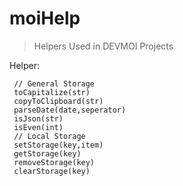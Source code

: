 # moiHelp
> Helpers Used in DEVMOI Projects

Helper:
```
 // General Storage
 toCapitalize(str)
 copyToClipboard(str)
 parseDate(date,seperator)
 isJson(str)
 isEven(int)
 // Local Storage
 setStorage(key,item)
 getStorage(key)
 removeStorage(key)
 clearStorage(key)
```